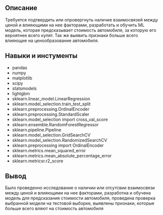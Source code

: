 ## Описание

Требуется подтвердить или опровергнуть наличие взаимосвязей между ценой и влияющими на нее факторами,
разработать и обучить ML модель, которая предсказывает стоимость автомобиля, за которую его вероятнее всего купят. Так же
выявить признаки больше всего влияющие на ценообразование автомобиля. 

## Навыки и инстументы
* pandas<br>
* numpy<br>
* matplotlib<br>
* scipy<br>
* statsmodels<br>
* lightgbm<br>
* sklearn.linear_model.LinearRegression<br>
* sklearn.model_selection.train_test_split<br>
* sklearn.preprocessing.OrdinalEncoder<br>
* sklearn.preprocessing.StandardScaler<br>
* sklearn.model_selection import cross_val_score<br>
* sklearn.ensemble.RandomForestRegressor<br>
* sklearn.pipeline.Pipeline<br>
* sklearn.model_selection.GridSearchCV<br>
* sklearn.model_selection.RandomizedSearchCV<br>
* sklearn.preprocessing import OrdinalEncoder<br>
* sklearn.metrics.mean_squared_error<br>
* sklearn.metrics.mean_absolute_percentage_error<br>
* sklearn.metricsr.r2_score<br>

## Вывод
Было проведенно исследование о наличии или отсутсвии взаимосвязи между ценой и влияющими на нее факторами, разработна и обучена модель для
предсказания стоимости автомобиля, проведена проверка выбранной модели на тестовой выборке, выявлены признаки, которые больше всего вляют на стоимость автомобиля
